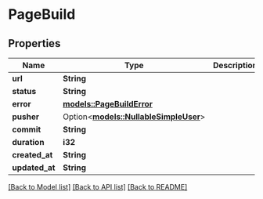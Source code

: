 # PageBuild

## Properties

Name | Type | Description | Notes
------------ | ------------- | ------------- | -------------
**url** | **String** |  | 
**status** | **String** |  | 
**error** | [**models::PageBuildError**](page_build_error.md) |  | 
**pusher** | Option<[**models::NullableSimpleUser**](nullable-simple-user.md)> |  | 
**commit** | **String** |  | 
**duration** | **i32** |  | 
**created_at** | **String** |  | 
**updated_at** | **String** |  | 

[[Back to Model list]](../README.md#documentation-for-models) [[Back to API list]](../README.md#documentation-for-api-endpoints) [[Back to README]](../README.md)


